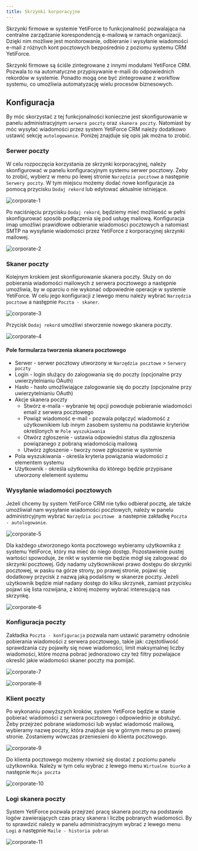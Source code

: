 ```yaml
---
title: Skrzynki korporacyjne
---
```


Skrzynki firmowe w systemie YetiForce to funkcjonalność pozwalająca na centralne zarządzanie korespondencją e-mailową w ramach organizacji. Dzięki nim możliwe jest monitorowanie, odbieranie i wysyłanie wiadomości e-mail z różnych kont pocztowych bezpośrednio z poziomu systemu CRM YetiForce.

Skrzynki firmowe są ściśle zintegrowane z innymi modułami YetiForce CRM. Pozwala to na automatyczne przypisywanie e-maili do odpowiednich rekordów w systemie.
Ponadto mogą one być zintegrowane z workflow systemu, co umożliwia automatyzację wielu procesów biznesowych.

## Konfiguracja 

By móc skorzystać z tej funkcjonalności konieczne jest skonfigurowanie w panelu administracyjnym ```serwera poczty``` oraz ```skanera poczty```. Natomiast by móc wysyłać wiadomości przez system YetiForce CRM należy dodatkowo ustawić sekcję ```autologowanie```. Poniżej znajduje się opis jak można to zrobić.

### Serwer poczty

W celu rozpoczęcia korzystania ze skrzynki korporacyjnej, należy skonfigurować w panelu konfiguracyjnym systemu serwer pocztowy.
Żeby to zrobić, wybierz w menu po lewej stronie ```Narzędzia pocztowe``` a następnie ```Serwery poczty```.
W tym miejscu możemy dodać nowe konfiguracje za pomocą przycisku ```Dodaj rekord``` lub edytować aktualnie istniejące.

![corporate-1](corporate-1.jpg)

Po naciśnięciu przycisku ```Dodaj rekord```, będziemy mieć możliwość w pełni skonfigurować sposób podłączenia się pod usługę mailową.
Konfiguracja imap umożliwi prawidłowe odbieranie wiadomości pocztowych a natomiast SMTP na wysyłanie wiadomości przez YetiForce z korporacyjnej skrzynki mailowej.

![corporate-2](corporate-2.jpg)

### Skaner poczty

Kolejnym krokiem jest skonfigurowanie skanera poczty. Służy on do pobierania wiadomości mailowych z serwera pocztowego a następnie umożliwia, by w oparciu o nie wykonać odpowiednie operacje w systemie YetiForce.
W celu jego konfiguracji z lewego menu należy wybrać ```Narzędzia pocztowe``` a następnie ```Poczta - skaner```. 

![corporate-3](corporate-3.jpg)


Przycisk ```Dodaj rekord``` umożliwi stworzenie nowego skanera poczty.

![corporate-4](corporate-4.jpg)

#### Pole formularza tworzenia skanera pocztowego
- Serwer - serwer pocztowy utworzony w ```Narzędzia pocztowe``` > ```Serwery poczty```
- Login - login służący do zalogowania się do poczty (opcjonalne przy uwierzytelnianiu OAuth)
- Hasło - hasło umożliwiające zalogowanie się do poczty (opcjonalne przy uwierzytelnianiu OAuth)
- Akcje skanera poczty
    - Stwórz e-maila - wybranie tej opcji powoduje pobieranie wiadomości email z serwera pocztowego
    - Powiąż wiadomość e-mail - pozwala połączyć wiadomość z użytkownikiem lub innym zasobem systemu na podstawie kryteriów określonych w ```Pole wyszukiwania```
    - Otwórz zgłoszenie - ustawia odpowiedni status dla zgłoszenia powiązanego z pobraną wiadomością mailową
    - Utwórz zgłoszenie - tworzy nowe zgłoszenie w systemie
- Pola wyszukiwania - określa kryteria powiązania wiadomości z elementem systemu
- Użytkownik - określa użytkownika do którego będzie przypisane utworzony elelement systemu

### Wysyłanie wiadomości pocztowych

Jeżeli chcemy by system YetiForce CRM nie tylko odbierał pocztę, ale także umożliwiał nam wysyłanie wiadomości pocztowych, należy w panelu administrcyjnym wybrać  ```Narzędzia pocztowe ``` a nastepnie zakładkę ```Poczta - autologowanie```.

![corporate-5](corporate-5.jpg)

Dla każdego utworzonego konta pocztowego wybieramy użytkownika z systemu YetiForce, który ma mieć do niego dostęp. Pozostawienie pustej wartości spowoduje, że nikt w systemie nie będzie mógł się zalogować do skrzynki pocztowej.
Gdy nadamy użytkownikowi prawo dostępu do skrzynki pocztowej, w pasku na górze strony, po prawej stronie, pojawi się dodatkowy przycisk z nazwą jaką podaliśmy w skanerze poczty.
Jeżeli użytkownik będzie miał nadany dostęp do kilku skrzynek, zamiast przycisku pojawi się lista rozwijana, z której możemy wybrać interesującą nas skrzynkę.

![corporate-6](corporate-6.jpg)



### Konfiguracja poczty

Zakładka ```Poczta - konfiguracja``` pozwala nam ustawić parametry odnośnie pobierania wiadomości z serwera pocztowego, takie jak: częstotliwość sprawdzania czy pojawiły się nowe wiadomości, limit maksymalnej liczby wiadomości, które mozna pobrać jednorazowo czy też filtry pozwlajace okreslić jakie wiadomości skaner poczty ma pomijać.

![corporate-7](corporate-7.jpg)

![corporate-8](corporate-8.jpg)

### Klient poczty

Po wykonaniu powyższych kroków, system YetiForce będzie w stanie pobierać wiadomości z serwera pocztowego i odpowiednio je obsłużyć. 
Żeby przejrzeć pobrane wiadomości lub wysłać wiadomość mailową, wybieramy nazwę poczty, która znajduje się w górnym menu po prawej stronie.
Zostaniemy wówczas przeniesieni do klienta pocztowego.

![corporate-9](corporate-9.jpg)

Do klienta pocztowego możemy również się dostać z poziomu panelu użytkownika. Należy w tym celu wybrac z lewego menu ```Wirtualne biurko``` a następnie ```Moja poczta```

![corporate-10](corporate-10.jpg)

### Logi skanera poczty

System YetiForce pozwala przejrzeć pracę skanera poczty na podstawie logów zawierających czas pracy skanera i liczbę pobranych wiadomości.
By to sprawdzić należy w panelu administracyjnym wybrać z lewego menu ```Logi``` a następnie ```Maile - historia pobrań```

![corporate-11](corporate-11.jpg)
